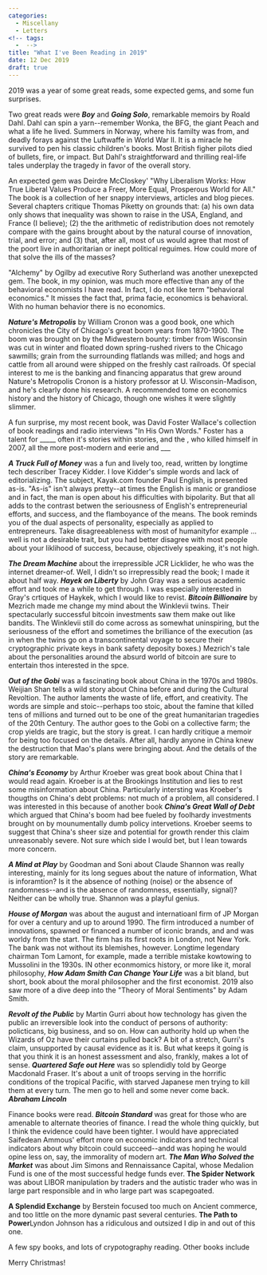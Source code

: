 ```yaml
---
categories:
  - Miscellany
  - Letters
<!-- tags:
  -  -->
title: "What I've Been Reading in 2019"
date: 12 Dec 2019
draft: true
---
```

2019 was a year of some great reads, some expected gems, and some fun surprises.

Two great reads were <b>*Boy</b>* and <b>*Going Solo</b>*, remarkable memoirs by Roald Dahl. Dahl can spin a yarn--remember Wonka, the BFG, the giant Peach  and what a life he lived. Summers in Norway, where his familty was from, and deadly forays against the Luftwaffe in World War II. It is a miracle he survived to pen his classic children's books. Most British figher pilots died of bullets, fire, or impact. But Dahl's straightforward and thrilling real-life tales underplay the tragedy in favor of the overall story.

An expected gem was Deirdre McCloskey' "Why Liberalism Works: How True Liberal Values Produce a Freer, More Equal, Prosperous World for All." The book is a collection of her snappy interviews, articles and blog pieces. Several chapters critique Thomas Piketty on grounds that: (a) his own data only shows that inequality was shown to raise in the USA, England, and France (I believe); (2) the the arithmetic of redistribution does not remotely compare with the gains brought about by the natural course of innovation, trial, and error; and (3) that, after all, most of us would agree that most of the poort live in authoritarian or inept political reguimes. How could more of that solve the ills of the masses? 

"Alchemy" by Ogilby ad executive Rory Sutherland was another unexepcted gem. The book, in my opinion, was much more effective than any of the behavioral economists I have read. In fact, I do not like term "behavioral economics." It misses the fact that, prima facie, economics is behavioral. With no human behavior there is no economics.

<b>*Nature's Metropolis*</b> by William Cronon was a good book, one which chronicles the City of Chicago's great boom years from 1870-1900. The boom was brought on by the Midwestern bounty: timber from Wisconsin was cut in winter and floated down spring-rushed rivers to the Chicago sawmills; grain from the surrounding flatlands was milled; and hogs and cattle from all around were shipped on the freshly cast railroads. Of special interest to me is the banking and financing apparatus that grew around Nature's Metropolis Cronon is a history professor at U. Wisconsin-Madison, and he's clearly done his research. A recommended tome on economics history and the history of Chicago, though one wishes it were slightly slimmer. 

A fun surprise, my most recent book, was David Foster Wallace's collection of book readings and radio interviews "In His Own Words." Foster has a talent for _____ often it's stories within stories, and the , who killed himself in 2007, all the more post-modern and eerie and ___

<b>*A Truck Full of Money</b>* was a fun and lively too, read, written by longtime tech describer Tracey Kidder. I love Kidder's simple words and lack of editorializing. The subject, Kayak.com founder Paul English, is presented as-is. "As-is" isn't always pretty--at times the English is manic or grandiose and in fact, the man is open about his difficulties with bipolarity. But that all adds to the contrast betwen the seriousness of English's entrepreneurial efforts, and success, and the flamboyance of the means. The book reminds you of the dual aspects of personality, especially as applied to entrepreneurs. Take disagreeableness with most of humanityfor example  ... well is not a desirable trait, but you had better disagree with most people about your liklihood of success, because, objectively speaking, it's not high. 

<b>*The Dream Machine</b>* about the irrepressible JCR Licklider, he who was the internet dreamer-of. Well, I didn't so irrepressibly read the book; I made it about half way.  <b>*Hayek on Liberty</b>* by John Gray was a serious academic effort and took me a while to get through. I was especially interested in Gray's crtiques of Haykek, which I would like to revist. <b>*Bitcoin Billionaire</b>* by Mezrich made me change my mind about the Winklevii twins. Their spectacularly successful bitcoin investments saw them make out like bandits. The Winklevii still do come across as somewhat uninspiring, but the seriousness of the effort and sometimes the brilliance of the execution (as in when the twins go on a transcontinental voyage to secure their cryptographic private keys in bank safety deposity boxes.) Mezrich's tale about the personalities around the absurd world of bitcoin are sure to entertain thos interested in the spce. 

<b>*Out of the Gobi</b>* was a fascinating book about China in the 1970s and 1980s. Weijian Shan tells a wild story about China before and during the Cultural Revoltion. The author laments the waste of life, effort, and creativity. The words are simple and stoic--perhaps too stoic, about the famine that killed tens of millions and turned out to be one of the great humanitarian tragedies of the 20th Century. The author goes to the Gobi on a collective farm; the crop yields are tragic, but the story is great. I can hardly critique a memoir for being too focused on the details. After all, hardly anyone in China knew the destruction that Mao's plans were bringing about. And the details of the story are remarkable. 

<b>*China's Economy</b>* by Arthur Kroeber was great book about China that I would read again. Kroeber is at the Brookings Institution and lies to rest some misinformation about China. Particularly intersting was Kroeber's thougths on China's debt problems: not much of a problem, all considered. I was interested in this because of another book <b>*China's Great Wall of Debt</b>* which argued that China's boom had bee fueled by foolhardy investments brought on by mounumentally dumb policy intervetions. Kroeber seems to suggest that China's sheer size and potential for growth render this claim unreasonably severe. Not sure which side I would bet, but I lean towards more concern.  

<b>*A Mind at Play</b>* by Goodman and Soni about Claude Shannon was really interesting, mainly for its long segues about the nature of information, What is inforamtion? Is it the absence of nothing (noise) or the absence of randomness--and is the absence of randomness, essentially, signal)? Neither can be wholly true. Shannon was a playful genius.

<b>*House of Morgan</b>* was about the august and internatioanl firm of JP Morgan for over a century and up to around 1990. The firm introduced a number of innovations, spawned or financed a number of iconic brands, and and was worldy from the start. The firm has its first roots in London, not New York. The bank was not without its blemishes, however. Longtime legendary chairman Tom Lamont, for example, made a terrible mistake kowtowing to Mussolini in the 1930s. IN other econmomics history, or more like it, moral philosophy, <b>*How Adam Smith Can Change Your Life</b>* was a bit bland, but short, book about the moral philosopher and the first economist. 2019 also saw more of a dive deep into the "Theory of Moral Sentiments" by Adam Smith.

<b>*Revolt of the Public</b>* by Martin Gurri about how technology has given the public an irreversible look into the conduct of persons of authority: policticans, big business, and so on. How can authority hold up when the Wizards of Oz have their curtains pulled back? A bit of a stretch, Gurri's claim, unsupported by causal evidence as it is. But what keeps it going is that you think it is an honest assessment and also, frankly, makes a lot of sense. <b>*Quartered Safe out Here</b>* was so splendidly told by George Macdonald Fraser. It's about a unit of troops serving in the horrific conditions of the tropical Pacific, with starved Japanese men trying to kill them at every turn. The men go to hell and some never come back. <b>*Abraham Lincoln</b>*

Finance books were read. <b>*Bitcoin Standard</b>* was great for those who are amenable to alternate theories of finance. I read the whole thing quickly, but I think the evidence could have been tighter. I would have appreciated Saifedean Ammous' effort more on economic indicators and technical indicators about why bitcoin could succeed--andd was hoping he would opine less on, say, the immorality of modern art. <b>*The Man Who Solved the Market</b>* was about Jim Simons and Rennaissance Capital, whose Medalion Fund is one of the most successful hedge funds ever.  <b>The Spider Network</b> was about LIBOR manipulation by traders and the autistic trader who was in large part responsible and in who large part was scapegoated. 


<b>A Splendid Exchange</b> by Berstein focused too much on Ancient commerce, and too little on the more dynamic past several centuries. <b>The Path to Power</b>Lyndon Johnson has a ridiculous and outsized I dip in and out of this one. 

A few spy books, and lots of crypotography reading. 
Other books include 

Merry Christmas!






